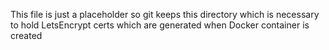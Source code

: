 This file is just a placeholder so git keeps this directory which is necessary to hold LetsEncrypt certs which are generated when Docker container is created
